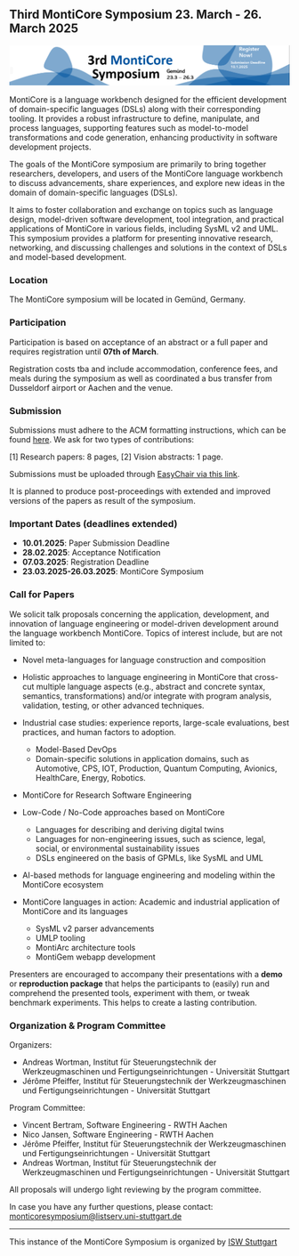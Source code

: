 <!-- (c) https://github.com/MontiCore/monticore -->

## Third MontiCore Symposium 23. March - 26. March 2025

![](https://github.com/MontiCore/monticore/raw/dev/docs/docs/MC_Symp_Banner.png)

MontiCore is a language workbench designed for the efficient 
development of domain-specific languages (DSLs) along with their 
corresponding tooling. It provides a robust infrastructure to define, 
manipulate, and process languages, supporting features such as 
model-to-model transformations and code generation, enhancing 
productivity in software development projects.

The goals of the MontiCore symposium are primarily to bring together 
researchers, developers, and users of the MontiCore language workbench 
to discuss advancements, share experiences, and explore new ideas in 
the domain of domain-specific languages (DSLs). 

It aims to foster collaboration and exchange on topics such as language 
design, model-driven software development, tool integration, and 
practical applications of MontiCore in various fields, including SysML 
v2 and UML. This symposium provides a platform for presenting 
innovative research, networking, and discussing challenges and 
solutions in the context of DSLs and model-based development. 



### Location

The MontiCore symposium will be located in Gemünd, Germany. 

### Participation

Participation is based on acceptance of an abstract or a full paper and 
requires registration until **07th of March**. 

Registration costs tba and include accommodation, 
conference fees, and meals during the symposium as well as coordinated a 
bus transfer from Dusseldorf airport or Aachen and the venue.  

### Submission

Submissions must adhere to the ACM formatting instructions, which can 
be found [here](https://www.acm.org/publications/proceedings-template). We ask for two types of contributions: 

 [1] Research papers: 8 pages,
 [2] Vision abstracts: 1 page.
 
Submissions must be uploaded through [EasyChair via this link](https://easychair.org/conferences/?conf=mcs25). 

It is planned to produce post-proceedings with extended and improved 
versions of the papers as result of the symposium. 

### Important Dates (deadlines extended) 
 * **10.01.2025**: Paper Submission Deadline 
 * **28.02.2025**: Acceptance Notification 
 * **07.03.2025**: Registration Deadline 
 * **23.03.2025-26.03.2025**: MontiCore Symposium 


### Call for Papers

We solicit talk proposals concerning the application, development, and 
innovation of language engineering or model-driven development around 
the language workbench MontiCore. Topics of interest include, but are 
not limited to:  
  
* Novel meta-languages for language construction and composition  

* Holistic approaches to language engineering in MontiCore that 
cross-cut multiple language aspects (e.g., abstract and concrete 
syntax, semantics, transformations) and/or integrate with program 
analysis, validation, testing, or other advanced techniques.  

* Industrial case studies: experience reports, large-scale evaluations, 
best practices, and human factors to adoption.   
  * Model-Based DevOps
  * Domain-specific solutions in application domains, such as 
    Automotive, CPS, IOT, Production, Quantum Computing, Avionics,
    HealthCare, Energy, Robotics. 

* MontiCore for Research Software Engineering

* Low-Code / No-Code approaches based on MontiCore  
  * Languages for describing and deriving digital twins  
  * Languages for non-engineering issues, such as science, legal, 
    social, or environmental sustainability issues  
  * DSLs engineered on the basis of GPMLs, like SysML and UML

* AI-based methods for language engineering and modeling within the 
MontiCore ecosystem  

* MontiCore languages in action: Academic and industrial application of 
MontiCore and its languages  
  * SysML v2 parser advancements
  * UMLP tooling
  * MontiArc architecture tools
  * MontiGem webapp development 

Presenters are encouraged to accompany their presentations with a 
**demo** or **reproduction package** that helps the participants to 
(easily) run and comprehend the presented tools, experiment with them, 
or tweak benchmark experiments. This helps to create a lasting 
contribution.  

### Organization & Program Committee

Organizers:  
- Andreas Wortman, Institut für Steuerungstechnik der Werkzeugmaschinen und Fertigungseinrichtungen - Universität Stuttgart  
- Jérôme Pfeiffer, Institut für Steuerungstechnik der Werkzeugmaschinen und Fertigungseinrichtungen - Universität Stuttgart  

Program Committee:  
- Vincent Bertram, Software Engineering - RWTH Aachen  
- Nico Jansen, Software Engineering - RWTH Aachen  
- Jérôme Pfeiffer, Institut für Steuerungstechnik der Werkzeugmaschinen und Fertigungseinrichtungen - Universität Stuttgart  
- Andreas Wortman, Institut für Steuerungstechnik der Werkzeugmaschinen und Fertigungseinrichtungen - Universität Stuttgart  

All proposals will undergo light reviewing by the program committee.  

In case you have any further questions, please contact: 
monticoresymposium@listserv.uni-stuttgart.de


---

This instance of the MontiCore Symposium is organized by [ISW Stuttgart](https://www.isw.uni-stuttgart.de/)


